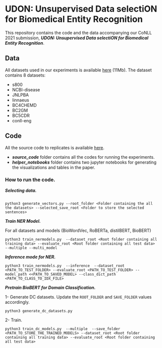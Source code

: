 # UDON: Unsupervised Data selectiON for Biomedical Entity Recognition


This repository contains the code and the data accompanying our CoNLL 2021 submission, ***UDON: Unsupervised Data selectiON for Biomedical Entity Recognition***.



## Data

All datasets used in our experiments is available [here](https://drive.google.com/file/d/1iZ3Jv1RrChbbxB0vaQHIrPw5EftjHzds/view?usp=sharing) (11Mb).
The dataset contains 8 datasets:

- s800
- NCBI-disease
- JNLPBA
- linnaeus
- BC4CHEMD
- BC2GM
- BC5CDR
- conll-eng


## Code

All the source code to replicates is available [here](https://drive.google.com/file/d/1OD-72i7G0tVbbp43DcaDlRh1F4puZOTB/view?usp=sharing).
- ***source_code*** folder contains all the codes for running the experiments.  
- ***helper_notebooks*** folder contains two jupyter notebooks for generating the visualizations and tables in the paper.

### How to run the code.


***Selecting data.***

```

python3 generate_vectors.py --root_folder <Folder containing the all the datasets> --selected_save_root <Folder to store the selected sentences> 

```



***Train NER Model.*** 

For all datasets and models (BioWordVec, RoBERTa, distilBERT, BioBERT)
```
python3 train_nermodels.py  --dataset_root <Root folder containing all training data> --evaluate_root <Root folder containing all test data>  --multiple --multi_model

```

***Inference mode for NER.*** 

```
python3 train_nermodels.py  --inference  --dataset_root <PATH_TO_TEST_FOLDER> --evaluate_root <PATH_TO_TEST_FOLDER> --model_path <<PATH_TO_SAVED_MODEL> --class_dict_path <PATH_TO_CLASS_TO_IDX_FILE>

```

***Pretrain BioBERT for Domain Classification.*** 


1- Generate DC datasets. Update the ```ROOT_FOLDER``` and ```SAVE_FOLDER``` values accordingly. 


```
python3 generate_dc_datasets.py

```

2- Train.  
```
python3 train_dc_models.py  --multiple  --save_folder <PATH_TO_STORE_THE_TRAINED_MODELS> --dataset_root <Root folder containing all training data> --evaluate_root <Root folder containing all test data>

```
